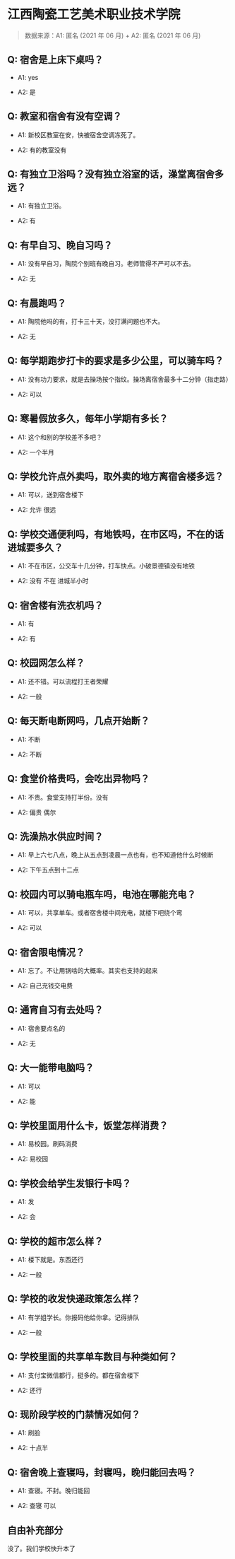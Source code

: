 # 江西陶瓷工艺美术职业技术学院

> 数据来源：A1: 匿名 (2021 年 06 月) + A2: 匿名 (2021 年 06 月)

## Q: 宿舍是上床下桌吗？

- A1: yes

- A2: 是

## Q: 教室和宿舍有没有空调？

- A1: 新校区教室在安，快被宿舍空调冻死了。

- A2: 有的教室没有

## Q: 有独立卫浴吗？没有独立浴室的话，澡堂离宿舍多远？

- A1: 有独立卫浴。

- A2: 有

## Q: 有早自习、晚自习吗？

- A1: 没有早自习，陶院个别班有晚自习。老师管得不严可以不去。

- A2: 无

## Q: 有晨跑吗？

- A1: 陶院他吗的有，打卡三十天，没打满问题也不大。

- A2: 无

## Q: 每学期跑步打卡的要求是多少公里，可以骑车吗？

- A1: 没有功力要求，就是去操场按个指纹。操场离宿舍最多十二分钟（指走路）

- A2: 可以

## Q: 寒暑假放多久，每年小学期有多长？

- A1: 这个和别的学校差不多吧？

- A2: 一个半月

## Q: 学校允许点外卖吗，取外卖的地方离宿舍楼多远？

- A1: 可以，送到宿舍楼下

- A2: 允许 很远

## Q: 学校交通便利吗，有地铁吗，在市区吗，不在的话进城要多久？

- A1: 不在市区，公交车十几分钟，打车快点。小破景德镇没有地铁

- A2: 没有 不在 进城半小时

## Q: 宿舍楼有洗衣机吗？

- A1: 有

- A2: 有

## Q: 校园网怎么样？

- A1: 还不错。可以流程打王者荣耀

- A2: 一般

## Q: 每天断电断网吗，几点开始断？

- A1: 不断

- A2: 不断

## Q: 食堂价格贵吗，会吃出异物吗？

- A1: 不贵。食堂支持打半份。没有

- A2: 偏贵 偶尔

## Q: 洗澡热水供应时间？

- A1: 早上六七八点，晚上从五点到凌晨一点也有，也不知道他什么时候断

- A2: 下午五点到十二点

## Q: 校园内可以骑电瓶车吗，电池在哪能充电？

- A1: 可以，共享单车。或者宿舍楼中间充电，就楼下吧绕个弯

- A2: 可以

## Q: 宿舍限电情况？

- A1: 忘了。不让用锅啥的大概率。其实也支持的起来

- A2: 自己充钱交电费

## Q: 通宵自习有去处吗？

- A1: 宿舍要点名的

- A2: 无

## Q: 大一能带电脑吗？

- A1: 可以

- A2: 能

## Q: 学校里面用什么卡，饭堂怎样消费？

- A1: 易校园。刷码消费

- A2: 易校园

## Q: 学校会给学生发银行卡吗？

- A1: 发

- A2: 会

## Q: 学校的超市怎么样？

- A1: 楼下就是。东西还行

- A2: 一般

## Q: 学校的收发快递政策怎么样？

- A1: 有学姐学长。你报码他给你拿。记得排队

- A2: 一般

## Q: 学校里面的共享单车数目与种类如何？

- A1: 支付宝微信都行，挺多的。都在宿舍楼下

- A2: 还行

## Q: 现阶段学校的门禁情况如何？

- A1: 刷脸

- A2: 十点半

## Q: 宿舍晚上查寝吗，封寝吗，晚归能回去吗？

- A1: 查寝。不封。晚归能回

- A2: 查寝 可以

## 自由补充部分

没了。我们学校快升本了